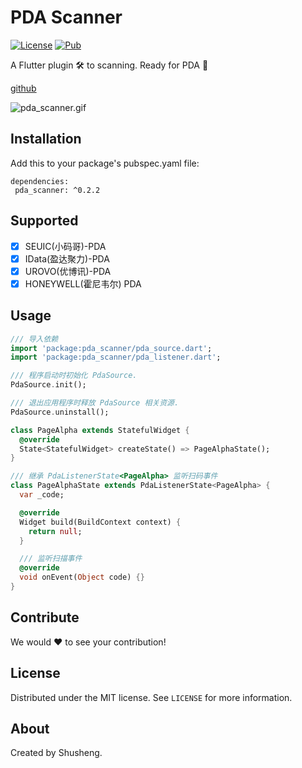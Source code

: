 # PDA Scanner
  
[![License][license-image]][license-url] 
[![Pub](https://img.shields.io/pub/v/pda_scanner.svg?style=flat-square)](https://pub.dartlang.org/packages/pda_scanner)

A Flutter plugin 🛠 to scanning. Ready for PDA 🚀 

[github](https://github.com/leyan95/pda_scanner)

![pda_scanner.gif](https://upload-images.jianshu.io/upload_images/3646846-16ca17b573a765f2.gif?imageMogr2/auto-orient/strip%7CimageView2/2/w/320/format/webp)

## Installation

Add this to your package's pubspec.yaml file:

```
dependencies:
 pda_scanner: ^0.2.2
```

## Supported

-  [x] SEUIC(小码哥)-PDA
-  [x] IData(盈达聚力)-PDA
-  [x] UROVO(优博讯)-PDA
-  [x] HONEYWELL(霍尼韦尔) PDA

## Usage
```dart
/// 导入依赖
import 'package:pda_scanner/pda_source.dart';
import 'package:pda_scanner/pda_listener.dart';

/// 程序启动时初始化 PdaSource.
PdaSource.init();

/// 退出应用程序时释放 PdaSource 相关资源.
PdaSource.uninstall();

class PageAlpha extends StatefulWidget {
  @override
  State<StatefulWidget> createState() => PageAlphaState();
}

/// 继承 PdaListenerState<PageAlpha> 监听扫码事件
class PageAlphaState extends PdaListenerState<PageAlpha> {
  var _code;

  @override
  Widget build(BuildContext context) {
    return null;
  }

  /// 监听扫描事件
  @override
  void onEvent(Object code) {}
}
```

## Contribute

We would ❤️ to see your contribution!

## License

Distributed under the MIT license. See ``LICENSE`` for more information.

## About

Created by Shusheng.

[license-image]: https://img.shields.io/badge/License-MIT-blue.svg
[license-url]: LICENSE
